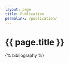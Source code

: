```yaml
---
layout: page
title: Publication
permalink: /publication/
---
```


{{ page.title }}
=================

{% bibliography %}


